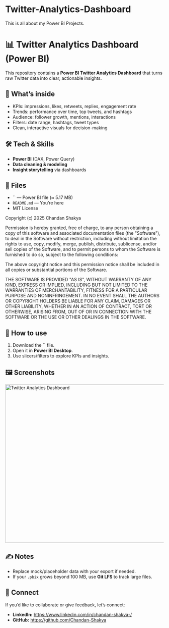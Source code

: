 # Twitter-Analytics-Dashboard


This is all about my Power BI Projects.
# 📊 Twitter Analytics Dashboard (Power BI)

This repository contains a **Power BI Twitter Analytics Dashboard** that turns raw Twitter data into clear, actionable insights.

## 🚀 What’s inside
- KPIs: impressions, likes, retweets, replies, engagement rate
- Trends: performance over time, top tweets, and hashtags
- Audience: follower growth, mentions, interactions
- Filters: date range, hashtags, tweet types
- Clean, interactive visuals for decision-making

## 🛠 Tech & Skills
- **Power BI** (DAX, Power Query)
- **Data cleaning & modeling**
- **Insight storytelling** via dashboards

## 📂 Files
- `` — Power BI file (≈ 5.17 MB)
- `README.md` — You’re here
- MIT License

Copyright (c) 2025 Chandan Shakya

Permission is hereby granted, free of charge, to any person obtaining a copy
of this software and associated documentation files (the "Software"), to deal
in the Software without restriction, including without limitation the rights
to use, copy, modify, merge, publish, distribute, sublicense, and/or sell
copies of the Software, and to permit persons to whom the Software is
furnished to do so, subject to the following conditions:

The above copyright notice and this permission notice shall be included in all
copies or substantial portions of the Software.

THE SOFTWARE IS PROVIDED "AS IS", WITHOUT WARRANTY OF ANY KIND, EXPRESS OR
IMPLIED, INCLUDING BUT NOT LIMITED TO THE WARRANTIES OF MERCHANTABILITY,
FITNESS FOR A PARTICULAR PURPOSE AND NONINFRINGEMENT. IN NO EVENT SHALL THE
AUTHORS OR COPYRIGHT HOLDERS BE LIABLE FOR ANY CLAIM, DAMAGES OR OTHER
LIABILITY, WHETHER IN AN ACTION OF CONTRACT, TORT OR OTHERWISE, ARISING FROM,
OUT OF OR IN CONNECTION WITH THE SOFTWARE OR THE USE OR OTHER DEALINGS IN THE
SOFTWARE.


## 🧭 How to use
1. Download the `` file.
2. Open it in **Power BI Desktop**.
3. Use slicers/filters to explore KPIs and insights.

## 🖼 Screenshots
<img width="902" height="502" alt="Twitter Analytics Dashboard" src="https://github.com/user-attachments/assets/e2fe718c-4123-4b6e-8598-8eed9a3e63b4" />



## ✍️ Notes
- Replace mock/placeholder data with your export if needed.
- If your `.pbix` grows beyond 100 MB, use **Git LFS** to track large files.

## 🙌 Connect
If you’d like to collaborate or give feedback, let’s connect:
- **LinkedIn:** https://www.linkedin.com/in/chandan-shakya-/
- **GitHub:** https://github.com/Chandan-Shakya 
